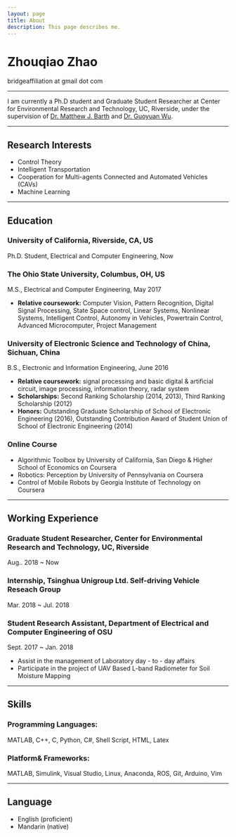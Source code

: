 ```yaml
---
layout: page
title: About
description: This page describes me.
---
```


# Zhouqiao Zhao

bridgeaffiliation at gmail dot com

-----

I am currently a Ph.D student and Graduate Student Researcher at Center for Environmental Research and Technology, UC, Riverside, under the supervision of [Dr. Matthew J. Barth](https://scholar.google.com/citations?user=ENaX0PEAAAAJ&hl=en) and [Dr. Guoyuan Wu](https://scholar.google.com/citations?hl=en&user=74oaZ14AAAAJ).

-----


## Research Interests

* Control Theory
* Intelligent Transportation
* Cooperation for Multi-agents Connected and Automated Vehicles (CAVs)
* Machine Learning

----

## Education

### University of California, Riverside, CA, US

Ph.D. Student, Electrical and Computer Engineering, Now

### The Ohio State University, Columbus, OH, US

M.S., Electrical and Computer Engineering, May 2017
* **Relative coursework:** Computer Vision, Pattern Recognition, Digital Signal Processing, State Space control, Linear Systems, Nonlinear Systems, Intelligent Control, Autonomy in Vehicles, Powertrain Control, Advanced Microcomputer, Project Management

### University of Electronic Science and Technology of China, Sichuan, China
B.S., Electronic and Information Engineering, June 2016
* **Relative coursework:** signal processing and basic digital & artificial circuit, image processing, information theory, radar system
* **Scholarships:** Second Ranking Scholarship (2014, 2013), Third Ranking Scholarship (2012)
* **Honors:** Outstanding Graduate Scholarship of School of Electronic Engineering (2016), Outstanding Contribution Award of Student Union of School of Electronic Engineering (2014)

### Online Course
* Algorithmic Toolbox by University of California, San Diego & Higher School of Economics on Coursera
* Robotics: Perception by University of Pennsylvania on Coursera
* Control of Mobile Robots by Georgia Institute of Technology on Coursera

----

## Working Experience
### Graduate Student Researcher, Center for Environmental Research and Technology, UC, Riverside
Aug.. 2018 ~ Now
### Internship, Tsinghua Unigroup Ltd. Self-driving Vehicle Reseach Group
Mar. 2018 ~ Jul. 2018
### Student Research Assistant,  Department of Electrical and Computer Engineering of OSU
Sept. 2017 ~ Jan. 2018
* Assist in the management of Laboratory day - to - day affairs
* Participate in the project of UAV Based L-band Radiometer for Soil Moisture Mapping

----

## Skills

### Programming Languages:
MATLAB, C++, C, Python, C#, Shell Script, HTML, Latex
### Platform& Frameworks:
MATLAB, Simulink, Visual Studio, Linux, Anaconda, ROS, Git, Arduino, Vim

----

## Language

* English (proficient)
* Mandarin (native)